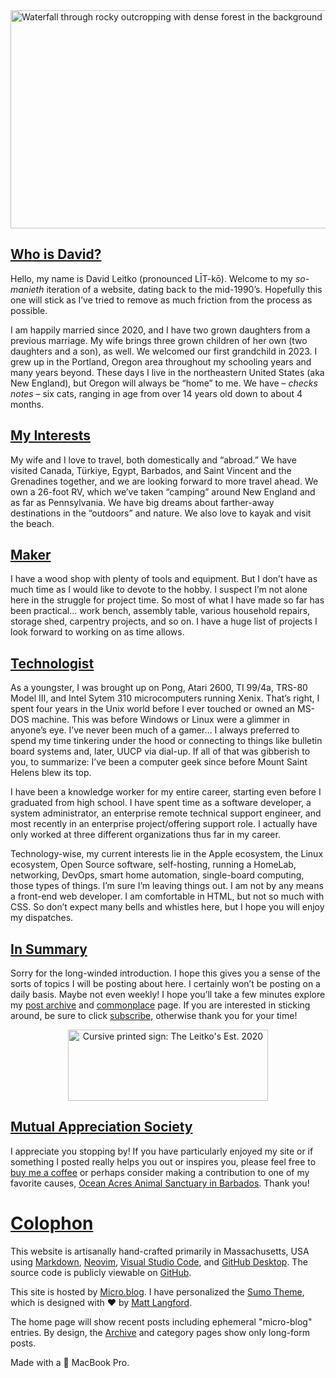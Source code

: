 <img src="https://dvdlite.micro.blog/uploads/2024/waterfall.jpg" width="600" height="349" alt="Waterfall through rocky outcropping with dense forest in the background" title="Waterfall through rocky outcropping with dense forest in the background">
<h2 id="who-is-david"><a class="nounderline" href="#who-is-david">Who is David?</a></h2>
<p>Hello, my name is David Leitko (pronounced LĪT-kō).  Welcome to my <em>so-manieth</em> iteration of a website, dating back to the mid-1990’s.  Hopefully this one will stick as I’ve tried to remove as much friction from the process as possible.</p>
<p>I am happily married since 2020, and I have two grown daughters from a previous marriage.  My wife brings three grown children of her own (two daughters and a son), as well.  We welcomed our first grandchild in 2023. I grew up in the Portland, Oregon area throughout my schooling years and many years beyond.  These days I live in the northeastern United States (aka New England), but Oregon will always be “home” to me. We have – <em>checks notes</em> – six cats, ranging in age from over 14 years old down to about 4 months.</p>
<h2 id="my-interests"><a class="nounderline" href="#my-interests">My Interests</a></h2>
<p>My wife and I love to travel, both domestically and “abroad.”  We have visited Canada, Türkiye, Egypt, Barbados, and Saint Vincent and the Grenadines together, and we are looking forward to more travel ahead.  We own a 26-foot RV, which we’ve taken “camping” around New England and as far as Pennsylvania.  We have big dreams about farther-away destinations in the “outdoors” and nature. We also love to kayak and visit the beach.</p>
<h2 id="maker"><a class="nounderline" href="#maker">Maker</a></h2>
<p>I have a wood shop with plenty of tools and equipment.  But I don’t have as much time as I would like to devote to the hobby.  I suspect I’m not alone here in the struggle for project time. So most of what I have made so far has been practical…  work bench, assembly table, various household repairs, storage shed, carpentry projects, and so on.  I have a huge list of projects I look forward to working on as time allows.</p>
<h2 id="technologist"><a class="nounderline" href="#technologist">Technologist</a></h2>
<p>As a youngster, I was brought up on Pong, Atari 2600, TI 99/4a, TRS-80 Model III, and Intel Sytem 310 microcomputers running Xenix. That’s right, I spent four years in the Unix world before I ever touched or owned an MS-DOS machine.  This was before Windows or Linux were a glimmer in anyone’s eye.  I’ve never been much of a gamer… I always preferred to spend my time tinkering under the hood or connecting to things like bulletin board systems and, later, UUCP via dial-up.  If all of that was gibberish to you, to summarize: I’ve been a computer geek since before Mount Saint Helens blew its top.</p>
<p>I have been a knowledge worker for my entire career, starting even before I graduated from high school.  I have spent time as a software developer, a system administrator, an enterprise remote technical support engineer, and most recently in an enterprise project/offering support role. I actually have only worked at three different organizations thus far in my career.</p>
<p>Technology-wise, my current interests lie in the Apple ecosystem, the Linux ecosystem, Open Source software, self-hosting, running a HomeLab, networking, DevOps, smart home automation, single-board computing, those types of things.  I’m sure I’m leaving things out.  I am not by any means a front-end web developer.  I am comfortable in HTML, but not so much with CSS. So don’t expect many bells and whistles here, but I hope you will enjoy my dispatches.</p>
<h2 id="in-summary"><a class="nounderline" href="#in-summary">In Summary</a></h2>
<p>Sorry for the long-winded introduction.  I hope this gives you a sense of the sorts of topics I will be posting about here.  I certainly won’t be posting on a daily basis.  Maybe not even weekly! I hope you’ll take a few minutes explore my <a href="/archive">post archive</a> and <a href="/commonplace">commonplace</a> page. If you are interested in sticking around, be sure to click <a href="/feed.xml">subscribe</a>, otherwise thank you for your time!</p>
<div style="text-align: center;">
<img src="https://dvdlite.micro.blog/uploads/2024/leitkos-est-2020.jpg" width="320" height="114" alt="Cursive printed sign: The Leitko's Est. 2020" title="Cursive printed sign: The Leitko's Est. 2020">
</div>
<h2 id="mutual-appreciation-society"><a class="nounderline" href="#mutual-appreciation-society">Mutual Appreciation Society</a></h2>
<p>I appreciate you stopping by! If you have particularly enjoyed my site or if something I posted really helps you out or inspires you, please feel free to <a href="https://buymeacoffee.com/dvdlite" rel="noopener">buy me a coffee</a> or perhaps consider making a contribution to one of my favorite causes, <a href="https://www.oceanacresanimalsanctuary.org" rel="noopener">Ocean Acres Animal Sanctuary in Barbados</a>.  Thank you!</p>
<h1 id="colophon"><a class="nounderline" href="#colophon">Colophon</a></h1>
<p>This website is artisanally hand-crafted primarily in Massachusetts, USA using <a href="https://daringfireball.net/projects/markdown/" rel="noopener">Markdown</a>, <a href="https://neovim.io" rel="noopener">Neovim</a>, <a href="https://code.visualstudio.com" rel="noopener">Visual Studio Code</a>, and <a href="https://github.com/apps/desktop" rel="noopener">GitHub Desktop</a>. The source code is publicly viewable on <a href="https://github.com/dvdlite/dvdlite.co" rel="noopener">GitHub</a>.</p>

<p>This site is hosted by <a href="https://micro.blog">Micro.blog</a>. I have personalized the <a href="https://sumo.micro.blog">Sumo Theme</a>, which is designed with <span class="red">♥</span> by <a href="https://www.mattlangford.com">Matt Langford</a>.</p>

<p>The home page will show recent posts including ephemeral "micro-blog" entries. By design, the <a href="/archive/">Archive</a> and category pages show only long-form posts.</p>

<p>Made with a  MacBook Pro.</p>